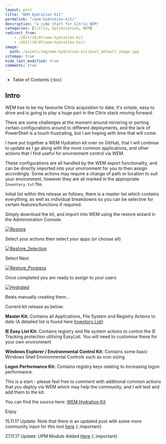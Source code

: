 ```yaml
---
layout: post
title: "WEM Hydration Kit"
permalink: "/wem-hydration-kit/"
description: "a jump start for Citrix WEM"
categories: [Citrix, Optimization, WEM]
redirect_from: 
    - /2017/10/07/wem-hydration-kit
    - /2017/10/07/wem-hydration-kit/
image:
  path: /assets/img/wem-hydration-kit/post_default_image.jpg
sitemap: true
hide_last_modified: true
comments: true
---
```


<!--excerpt-->

-  Table of Contents
{:toc}

## Intro

WEM has to be my favourite Citrix acquisition to date, it's simple, easy to drive and is going to play a huge part in the Citrix stack moving forward.

There are some challenges at the moment around mirroring or porting certain configurations around to different deployments, and the lack of PowerShell is a touch frustrating, but I am hoping with time that will come.

I have put together a WEM Hydration kit over on GitHub, that I will continue to update as I go along with the more common applications, and other actions that I find useful for environment control via WEM.

These configurations are all handled by the WEM export functionality, and can be directly imported into your environment for you to then assign accordingly. Some actions may require a change of path or location to suit your environment, however they are all marked in the appropriate `Inventory.txt` file.

Initial list within this release as follows, there is a master list which contains everything, as well as individual breakdowns so you can be selective for certain features/functions if required.

Simply download the kit, and import into WEM using the restore wizard in the Administration Console.

[![Restore]({{site.baseurl}}/assets/img/wem-hydration-kit/Restore.png)]({{site.baseurl}}/assets/img/wem-hydration-kit/Restore.png)

Select your actions then select your apps (or choose all)

[![Restore_Selection]({{site.baseurl}}/assets/img/wem-hydration-kit/Restore_Selection.png)]({{site.baseurl}}/assets/img/wem-hydration-kit/Restore_Selection.png)

Select Next

[![Restore_Progress]({{site.baseurl}}/assets/img/wem-hydration-kit/Restore_Progress.png)]({{site.baseurl}}/assets/img/wem-hydration-kit/Restore_Progress.png)

Once completed you are ready to assign to your users

[![Hydrated]({{site.baseurl}}/assets/img/wem-hydration-kit/Hydrated.png)]({{site.baseurl}}/assets/img/wem-hydration-kit/Hydrated.png)

Beats manually creating them...

Current kit release as below:

**Master Kit:** Contains all Applications, File System and Registry Actions to date (A detailed list is found here [Inventory List](https://github.com/JamesKindon/WEMHydrationKit/blob/master/README.md))

**IE Easy List Kit:** Contains registry and file system actions to control the IE Tracking protection utilising EasyList. You will need to customise these for your own environment

**Windows Explorer / Environmental Control Kit:** Contains some basic Windows Shell Environmental Controls such as icon sizing

**Logon Performance Kit:** Contains registry keys relating to increasing logon performance.

This is a start - please feel free to comment with additional common actions that you deploy via WEM which may help the community, and I will test and add them to the kit.

You can find the source here: [WEM Hydration Kit](https://github.com/JamesKindon/WEMHydrationKit)

Enjoy

15.11.17 Update: Note that there is an updated post with some more community input for this tool [here](http://jkindon.com/2017/11/14/wem-hydration-kit-update-community-style/) 
{:.important}

27.11.17 Update: UPM Module Added [Here](http://jkindon.com/2017/11/27/citrix-upm-module-for-the-wem-hydration-kit/)
{:.important}
